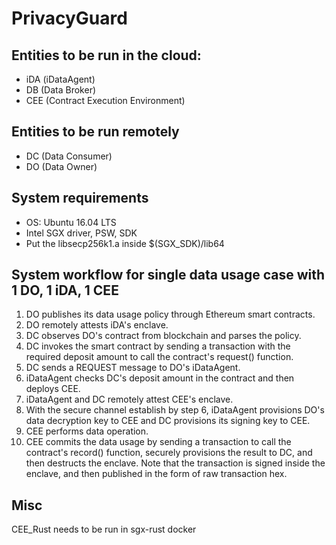 # PrivacyGuard

## Entities to be run in the cloud:
- iDA (iDataAgent)
- DB (Data Broker)
- CEE (Contract Execution Environment)

## Entities to be run remotely
- DC (Data Consumer)
- DO (Data Owner)

## System requirements
- OS: Ubuntu 16.04 LTS
- Intel SGX driver, PSW, SDK
- Put the libsecp256k1.a inside $(SGX_SDK)/lib64

## System workflow for single data usage case with 1 DO, 1 iDA, 1 CEE
1. DO publishes its data usage policy through Ethereum smart contracts.
2. DO remotely attests iDA's enclave.
3. DC observes DO's contract from blockchain and parses the policy.
4. DC invokes the smart contract by sending a transaction with the required deposit amount to call the contract's request() function.
5. DC sends a REQUEST message to DO's iDataAgent.
6. iDataAgent checks DC's deposit amount in the contract and then deploys CEE.
7. iDataAgent and DC remotely attest CEE's enclave.
8. With the secure channel establish by step 6, iDataAgent provisions DO's data decryption key to CEE and DC provisions its signing key to CEE.
9. CEE performs data operation.
10. CEE commits the data usage by sending a transaction to call the contract's record() function, securely provisions the result to DC, and then destructs the enclave. Note that the transaction is signed inside the enclave, and then published in the form of raw transaction hex.

## Misc
CEE_Rust needs to be run in sgx-rust docker
